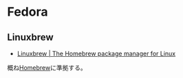 # Fedora

## Linuxbrew

* [Linuxbrew | The Homebrew package manager for Linux](http://linuxbrew.sh/)

概ね[Homebrew](./macos.md#homebrew)に準拠する。
